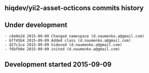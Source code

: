 hiqdev/yii2-asset-octicons commits history
------------------------------------------

## Under development

    - c8e0e2d 2015-09-09 Changed namespace (d.naumenko.a@gmail.com)
    - 6ff45b4 2015-09-09 Added class (d.naumenko.a@gmail.com)
    - d27c1ca 2015-09-09 hideved (d.naumenko.a@gmail.com)
    - f6bfb0e 2015-09-09 inited (d.naumenko.a@gmail.com)

## Development started 2015-09-09

